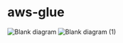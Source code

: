 # aws-glue
![Blank diagram](https://github.com/user-attachments/assets/2d496d74-ee82-47c3-a305-d9f8dda505d6)
![Blank diagram (1)](https://github.com/user-attachments/assets/cb00fef1-76b9-46b7-8382-8268afb0ef7a)
